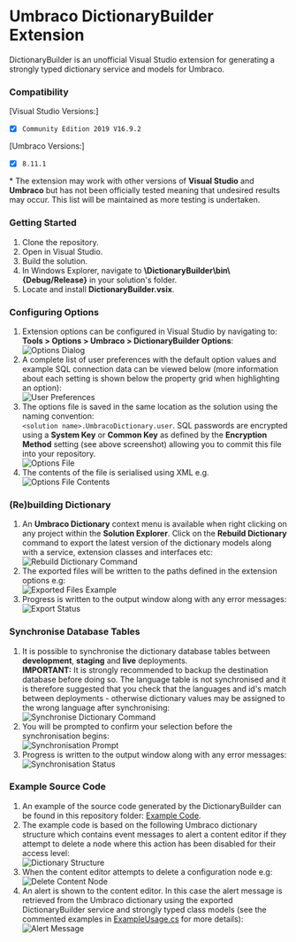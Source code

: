 # Umbraco DictionaryBuilder Extension

DictionaryBuilder is an unofficial Visual Studio extension for generating a strongly typed dictionary service and models for Umbraco.

### Compatibility
[Visual Studio Versions:]

- [x] `Community Edition 2019 V16.9.2`

[Umbraco Versions:]

- [x] `8.11.1`

&ast; The extension may work with other versions of **Visual Studio** and **Umbraco** but has not been officially tested meaning that undesired results may occur. This list will be maintained as more testing is undertaken. 

### Getting Started
1. Clone the repository.
1. Open in Visual Studio.
1. Build the solution.
1. In Windows Explorer, navigate to **\DictionaryBuilder\bin&#92;{Debug/Release}** in your solution's folder.
1. Locate and install **DictionaryBuilder.vsix**.

### Configuring Options
1. Extension options can be configured in Visual Studio by navigating to:<br/>**Tools > Options > Umbraco > DictionaryBuilder Options**:<br/>
![Options Dialog](https://github.com/JayJayson84/VSIX.Umbraco.DictionaryBuilder/blob/8ac7d9e0f6cdced38b14c12416b335d804a9078d/Documentation/Images/01-options/01-options-dialog.png)
1. A complete list of user preferences with the default option values and example SQL connection data can be viewed below (more information about each setting is shown below the property grid when highlighting an option):<br/>
![User Preferences](https://github.com/JayJayson84/VSIX.Umbraco.DictionaryBuilder/blob/8ac7d9e0f6cdced38b14c12416b335d804a9078d/Documentation/Images/01-options/02-user-preferences.png)
1. The options file is saved in the same location as the solution using the naming convention:<br/>`<solution name>.UmbracoDictionary.user`. SQL passwords are encrypted using a **System Key** or **Common Key** as defined by the **Encryption Method** setting (see above screenshot) allowing you to commit this file into your repository.<br/>
![Options File](https://github.com/JayJayson84/VSIX.Umbraco.DictionaryBuilder/blob/8ac7d9e0f6cdced38b14c12416b335d804a9078d/Documentation/Images/01-options/03-options-file.png)
1. The contents of the file is serialised using XML e.g.<br/>
![Options File Contents](https://github.com/JayJayson84/VSIX.Umbraco.DictionaryBuilder/blob/8ac7d9e0f6cdced38b14c12416b335d804a9078d/Documentation/Images/01-options/04-options-file-xml.png)

### (Re)building Dictionary
1. An **Umbraco Dictionary** context menu is available when right clicking on any project within the **Solution Explorer**. Click on the **Rebuild Dictionary** command to export the latest version of the dictionary models along with a service, extension classes and interfaces etc:<br/>
![Rebuild Dictionary Command](https://github.com/JayJayson84/VSIX.Umbraco.DictionaryBuilder/blob/8ac7d9e0f6cdced38b14c12416b335d804a9078d/Documentation/Images/02-rebuild-dictionary-command/01-rebuild-dictionary-command.png)
1. The exported files will be written to the paths defined in the extension options e.g:<br/>
![Exported Files Example](https://github.com/JayJayson84/VSIX.Umbraco.DictionaryBuilder/blob/8ac7d9e0f6cdced38b14c12416b335d804a9078d/Documentation/Images/02-rebuild-dictionary-command/02-solution-explorer.png)
1. Progress is written to the output window along with any error messages:<br/>
![Export Status](https://github.com/JayJayson84/VSIX.Umbraco.DictionaryBuilder/blob/8ac7d9e0f6cdced38b14c12416b335d804a9078d/Documentation/Images/02-rebuild-dictionary-command/03-output-status.png)

### Synchronise Database Tables
1. It is possible to synchronise the dictionary database tables between **development**, **staging** and **live** deployments.<br/>**IMPORTANT:** It is strongly recommended to backup the destination database before doing so. The language table is not synchronised and it is therefore suggested that you check that the languages and id's match between deployments - otherwise dictionary values may be assigned to the wrong language after synchronising:<br/>
![Synchronise Dictionary Command](https://github.com/JayJayson84/VSIX.Umbraco.DictionaryBuilder/blob/8ac7d9e0f6cdced38b14c12416b335d804a9078d/Documentation/Images/03-synchronise-dictionary-command/01-synchronise-dictionary-command.png)
1. You will be prompted to confirm your selection before the synchronisation begins:<br/>
![Synchronisation Prompt](https://github.com/JayJayson84/VSIX.Umbraco.DictionaryBuilder/blob/8ac7d9e0f6cdced38b14c12416b335d804a9078d/Documentation/Images/03-synchronise-dictionary-command/02-backup-prompt.png)
1. Progress is written to the output window along with any error messages:<br/>
![Synchronisation Status](https://github.com/JayJayson84/VSIX.Umbraco.DictionaryBuilder/blob/8ac7d9e0f6cdced38b14c12416b335d804a9078d/Documentation/Images/03-synchronise-dictionary-command/03-output-status.png)

### Example Source Code
1. An example of the source code generated by the DictionaryBuilder can be found in this repository folder: [Example Code](https://github.com/JayJayson84/VSIX.Umbraco.DictionaryBuilder/tree/8ac7d9e0f6cdced38b14c12416b335d804a9078d/Documentation/ExampleCode).
1. The example code is based on the following Umbraco dictionary structure which contains event messages to alert a content editor if they attempt to delete a node where this action has been disabled for their access level:<br/>
![Dictionary Structure](https://github.com/JayJayson84/VSIX.Umbraco.DictionaryBuilder/blob/8ac7d9e0f6cdced38b14c12416b335d804a9078d/Documentation/Images/04-example-code/01-cms-dictionary.png)
1. When the content editor attempts to delete a configuration node e.g:<br/>
![Delete Content Node](https://github.com/JayJayson84/VSIX.Umbraco.DictionaryBuilder/blob/8ac7d9e0f6cdced38b14c12416b335d804a9078d/Documentation/Images/04-example-code/02-delete-node.png)
1. An alert is shown to the content editor. In this case the alert message is retrieved from the Umbraco dictionary using the exported DictionaryBuilder service and strongly typed class models (see the commented examples in [ExampleUsage.cs](https://github.com/JayJayson84/VSIX.Umbraco.DictionaryBuilder/blob/8ac7d9e0f6cdced38b14c12416b335d804a9078d/Documentation/ExampleCode/ExampleUsage.cs) for more details):<br/>
![Alert Message](https://github.com/JayJayson84/VSIX.Umbraco.DictionaryBuilder/blob/8ac7d9e0f6cdced38b14c12416b335d804a9078d/Documentation/Images/04-example-code/03-alert-message.png)
